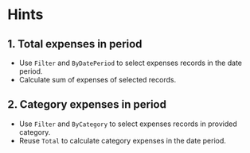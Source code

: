 # Hints

## 1. Total expenses in period

- Use `Filter` and `ByDatePeriod` to select expenses records in the date period.
- Calculate sum of expenses of selected records.

## 2. Category expenses in period

- Use `Filter` and `ByCategory` to select expenses records in provided category.
- Reuse `Total` to calculate category expenses in the date period.
